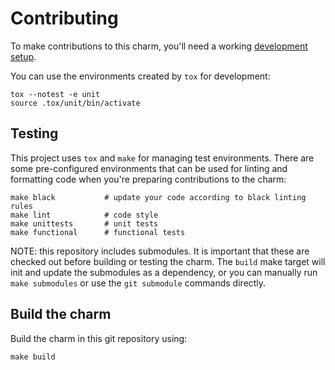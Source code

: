 # Contributing

To make contributions to this charm, you'll need a working [development setup](https://juju.is/docs/sdk/dev-setup).

You can use the environments created by `tox` for development:

```shell
tox --notest -e unit
source .tox/unit/bin/activate
```

## Testing

This project uses `tox` and `make` for managing test environments. There are some pre-configured environments
that can be used for linting and formatting code when you're preparing contributions to the charm:

```shell
make black           # update your code according to black linting rules
make lint            # code style
make unittests       # unit tests
make functional      # functional tests
```

NOTE: this repository includes submodules.
It is important that these are checked out before building or testing the charm.
The `build` make target will init and update the submodules as a dependency,
or you can manually run `make submodules` or use the `git submodule` commands directly.

## Build the charm

Build the charm in this git repository using:

```shell
make build
```